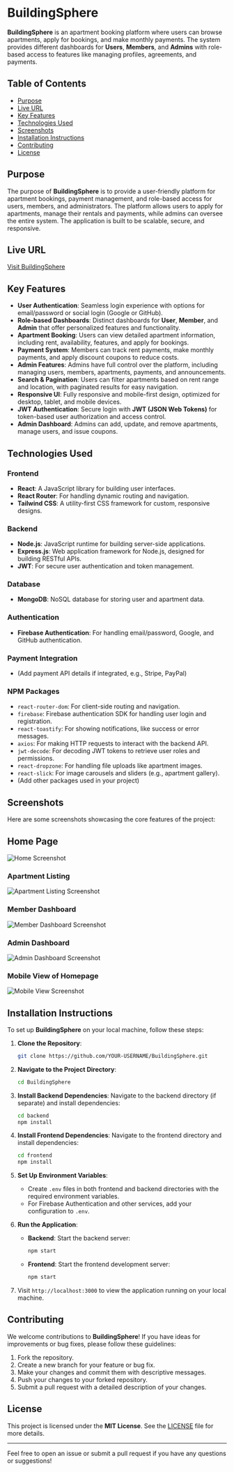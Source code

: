 # BuildingSphere

**BuildingSphere** is an apartment booking platform where users can browse apartments, apply for bookings, and make monthly payments. The system provides different dashboards for **Users**, **Members**, and **Admins** with role-based access to features like managing profiles, agreements, and payments.

## Table of Contents
- [Purpose](#purpose)
- [Live URL](#live-url)
- [Key Features](#key-features)
- [Technologies Used](#technologies-used)
- [Screenshots](#screenshots)
- [Installation Instructions](#installation-instructions)
- [Contributing](#contributing)
- [License](#license)

## Purpose
The purpose of **BuildingSphere** is to provide a user-friendly platform for apartment bookings, payment management, and role-based access for users, members, and administrators. The platform allows users to apply for apartments, manage their rentals and payments, while admins can oversee the entire system. The application is built to be scalable, secure, and responsive.

## Live URL
[Visit BuildingSphere](https://assignment-12-77319.web.app/)

## Key Features
- **User Authentication**: Seamless login experience with options for email/password or social login (Google or GitHub).
- **Role-based Dashboards**: Distinct dashboards for **User**, **Member**, and **Admin** that offer personalized features and functionality.
- **Apartment Booking**: Users can view detailed apartment information, including rent, availability, features, and apply for bookings.
- **Payment System**: Members can track rent payments, make monthly payments, and apply discount coupons to reduce costs.
- **Admin Features**: Admins have full control over the platform, including managing users, members, apartments, payments, and announcements.
- **Search & Pagination**: Users can filter apartments based on rent range and location, with paginated results for easy navigation.
- **Responsive UI**: Fully responsive and mobile-first design, optimized for desktop, tablet, and mobile devices.
- **JWT Authentication**: Secure login with **JWT (JSON Web Tokens)** for token-based user authorization and access control.
- **Admin Dashboard**: Admins can add, update, and remove apartments, manage users, and issue coupons.

## Technologies Used
### Frontend
- **React**: A JavaScript library for building user interfaces.
- **React Router**: For handling dynamic routing and navigation.
- **Tailwind CSS**: A utility-first CSS framework for custom, responsive designs.

### Backend
- **Node.js**: JavaScript runtime for building server-side applications.
- **Express.js**: Web application framework for Node.js, designed for building RESTful APIs.
- **JWT**: For secure user authentication and token management.

### Database
- **MongoDB**: NoSQL database for storing user and apartment data.

### Authentication
- **Firebase Authentication**: For handling email/password, Google, and GitHub authentication.

### Payment Integration
- (Add payment API details if integrated, e.g., Stripe, PayPal)

### NPM Packages
- `react-router-dom`: For client-side routing and navigation.
- `firebase`: Firebase authentication SDK for handling user login and registration.
- `react-toastify`: For showing notifications, like success or error messages.
- `axios`: For making HTTP requests to interact with the backend API.
- `jwt-decode`: For decoding JWT tokens to retrieve user roles and permissions.
- `react-dropzone`: For handling file uploads like apartment images.
- `react-slick`: For image carousels and sliders (e.g., apartment gallery).
- (Add other packages used in your project)

## Screenshots
Here are some screenshots showcasing the core features of the project:
## Home Page
![Home Screenshot](https://raw.githubusercontent.com/Programming-Hero-Web-Course4/b10a12-client-side-PranayChowdhury00/refs/heads/main/Home.png?token=GHSAT0AAAAAAC3L2EHQSKNAHDIMJW2BJFKOZ4KPVFA)

### Apartment Listing
![Apartment Listing Screenshot](https://github.com/Programming-Hero-Web-Course4/b10a12-client-side-PranayChowdhury00/blob/main/apartment.png?raw=true)

### Member Dashboard
![Member Dashboard Screenshot](https://raw.githubusercontent.com/Programming-Hero-Web-Course4/b10a12-client-side-PranayChowdhury00/refs/heads/main/Member.png?token=GHSAT0AAAAAAC3L2EHRFZGSZQP25IMHAPHEZ4KPVSQ)

### Admin Dashboard
![Admin Dashboard Screenshot](https://github.com/Programming-Hero-Web-Course4/b10a12-client-side-PranayChowdhury00/blob/main/admin.png?raw=true)

### Mobile View of Homepage
![Mobile View Screenshot](https://raw.githubusercontent.com/Programming-Hero-Web-Course4/b10a12-client-side-PranayChowdhury00/refs/heads/main/MobileVew.png?token=GHSAT0AAAAAAC3L2EHQQ2WM2EOTTL6J6NFEZ4KPRSA)

## Installation Instructions
To set up **BuildingSphere** on your local machine, follow these steps:

1. **Clone the Repository**:
    ```bash
    git clone https://github.com/YOUR-USERNAME/BuildingSphere.git
    ```

2. **Navigate to the Project Directory**:
    ```bash
    cd BuildingSphere
    ```

3. **Install Backend Dependencies**:
    Navigate to the backend directory (if separate) and install dependencies:
    ```bash
    cd backend
    npm install
    ```

4. **Install Frontend Dependencies**:
    Navigate to the frontend directory and install dependencies:
    ```bash
    cd frontend
    npm install
    ```

5. **Set Up Environment Variables**:
    - Create `.env` files in both frontend and backend directories with the required environment variables.
    - For Firebase Authentication and other services, add your configuration to `.env`.

6. **Run the Application**:
    - **Backend**: Start the backend server:
      ```bash
      npm start
      ```
    - **Frontend**: Start the frontend development server:
      ```bash
      npm start
      ```

7. Visit `http://localhost:3000` to view the application running on your local machine.

## Contributing
We welcome contributions to **BuildingSphere**! If you have ideas for improvements or bug fixes, please follow these guidelines:

1. Fork the repository.
2. Create a new branch for your feature or bug fix.
3. Make your changes and commit them with descriptive messages.
4. Push your changes to your forked repository.
5. Submit a pull request with a detailed description of your changes.

## License
This project is licensed under the **MIT License**. See the [LICENSE](LICENSE) file for more details.

---

Feel free to open an issue or submit a pull request if you have any questions or suggestions!
